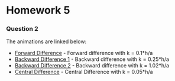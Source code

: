 # Homework 5

### Question 2
The animations are linked below:
* [Forward Difference][FWD1] - Forward difference with k = 0.1*h/a
* [Backward Difference 1][BWD1] - Backward difference with k = 0.25*h/a
* [Backward Difference 2][BWD2] - Backward difference with k = 1.02*h/a
* [Central Difference][CENT] - Central Difference with k = 0.05*h/a

[//]: # (These are reference links used in the body of this note and get stripped out when the markdown processor does its job. There is no need to format nicely because it shouldn't be seen. Thanks SO - http://stackoverflow.com/questions/4823468/store-comments-in-markdown-syntax)

   [FWD1]: <http://webmshare.com/play/eXn98>
   [BWD1]: <http://webmshare.com/play/xaXK3>
   [BWD2]: <http://webmshare.com/play/AG0NQ>
   [CENT]: <http://webmshare.com/play/7Dv78>
  